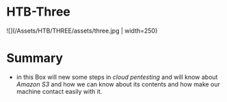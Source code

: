 # HTB-Three 

![](/Assets/HTB/THREE/assets/three.jpg | width=250)

# Summary 

* in this Box will new some steps in *cloud pentesting* and will know about *Amazon S3* and how we can know about its contents and how make our machine contact easily with it. 
